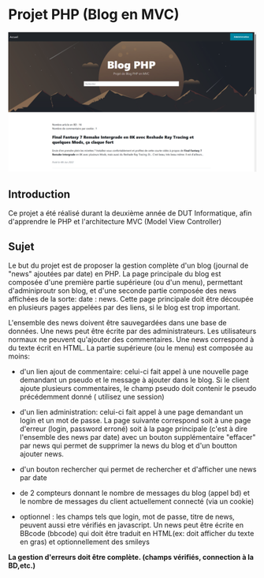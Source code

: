 # Projet PHP (Blog en MVC)

![Home](https://github.com/Kibahor/Blog_MVC_PHP/blob/main/Screenshot.png "Home")

## Introduction
Ce projet a été réalisé durant la deuxième année de DUT Informatique, afin d'apprendre le PHP et l'architecture MVC (Model View Controller)

## Sujet
Le but du projet est de proposer la gestion complète d'un blog (journal de "news" ajoutées par date) en PHP. La page
principale du blog est composée d'une première partie supérieure (ou d'un menu), permettant d'adminiproutr son blog, et
d'une seconde partie composée des news affichées de la sorte: date : news. Cette page principale doit être découpée en
plusieurs pages appelées par des liens, si le blog est trop important.

L'ensemble des news doivent être sauvegardées dans une base de données. Une news peut être écrite par des
administrateurs. Les utilisateurs normaux ne peuvent qu'ajouter des commentaires. Une news correspond à du texte écrit
en HTML. La partie supérieure (ou le menu) est composée au moins:

- d'un lien ajout de commentaire: celui-ci fait appel à une nouvelle page demandant un pseudo et le message à ajouter
  dans le blog. Si le client ajoute plusieurs commentaires, le champ pseudo doit contenir le pseudo précédemment donné (
  utilisez une session)

- d'un lien administration: celui-ci fait appel à une page demandant un login et un mot de passe. La page suivante
  correspond soit à une page d'erreur (login, password erroné) soit à la page principale (c'est à dire l'ensemble des
  news par date) avec un bouton supplémentaire "effacer" par news qui permet de supprimer la news du blog et d'un
  boutton ajouter news.

- d'un bouton rechercher qui permet de rechercher et d'afficher une news par date

- de 2 compteurs donnant le nombre de messages du blog (appel bd) et le nombre de messages du client actuellement
  connecté (via un cookie)
- optionnel : les champs tels que login, mot de passe, titre de news, peuvent aussi etre vérifiés en javascript. Un news
  peut être écrite en BBcode (bbcode) qui doit être traduit en HTML(ex: <b> </b>doit afficher du texte en gras) et
  optionnellement des smileys

**La gestion d'erreurs doit être complète. (champs vérifiés, connection à la BD,etc.)**

